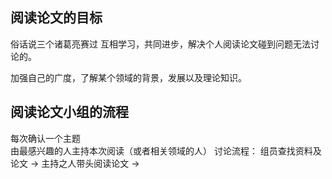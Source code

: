## 阅读论文的目标
俗话说三个诸葛亮赛过 互相学习，共同进步，解决个人阅读论文碰到问题无法讨论的。

加强自己的广度，了解某个领域的背景，发展以及理论知识。

## 阅读论文小组的流程

每次确认一个主题  
由最感兴趣的人主持本次阅读（或者相关领域的人） 
讨论流程：  组员查找资料及论文 ->  主持之人带头阅读论文 ->
